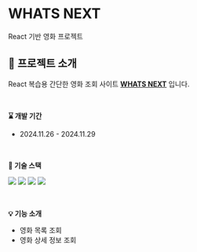 # WHATS NEXT
React 기반 영화 프로젝트
## :movie_camera: 프로젝트 소개
React 복습용 간단한 영화 조회 사이트 [**WHATS NEXT**](https://yoonsunny17.github.io/whats-next/) 입니다.

<br />

**:hourglass: 개발 기간**
- 2024.11.26 - 2024.11.29

<br />

**:ghost: 기술 스택**

<img src="https://img.shields.io/badge/JavaScript-F7DF1E?style=for-the-badge&logo=JavaScript&logoColor=white"> <img src="https://img.shields.io/badge/React-61DAFB?style=for-the-badge&logo=React&logoColor=white"> <img src="https://img.shields.io/badge/TailwindCSS-06B6D4?style=for-the-badge&logo=TailwindCSS&logoColor=white"> <img src="https://img.shields.io/badge/DaisyUI-1AD1A5?style=for-the-badge&logo=DaisyUI&logoColor=white">

<br />

**:bulb: 기능 소개**
- 영화 목록 조회
- 영화 상세 정보 조회

